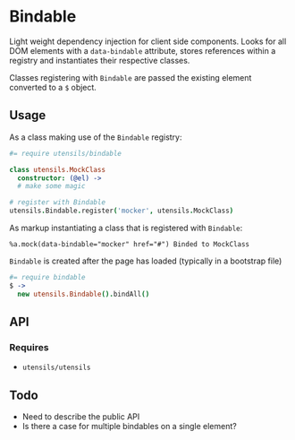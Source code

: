 
# Bindable
Light weight dependency injection for client side components. Looks for
all DOM elements with a `data-bindable` attribute, stores references
within a registry and instantiates their respective classes.

Classes registering with `Bindable` are passed the existing element
converted to a `$` object.


## Usage
As a class making use of the `Bindable` registry:

```coffee
#= require utensils/bindable

class utensils.MockClass
  constructor: (@el) ->
  # make some magic

# register with Bindable
utensils.Bindable.register('mocker', utensils.MockClass)
```

As markup instantiating a class that is registered with `Bindable`:

```haml
%a.mock(data-bindable="mocker" href="#") Binded to MockClass
```

`Bindable` is created after the page has loaded (typically in a
bootstrap file)

```coffee
#= require bindable
$ ->
  new utensils.Bindable().bindAll()
```


## API

### Requires
- `utensils/utensils`

## Todo
- Need to describe the public API
- Is there a case for multiple bindables on a single element?

